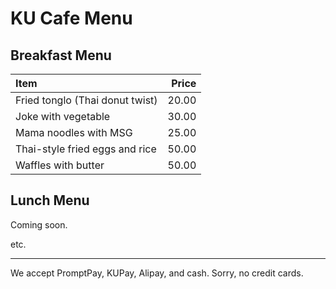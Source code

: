 # KU Cafe Menu

## Breakfast Menu

| Item                                   | Price |
|:---------------------------------------|------:|
| Fried tonglo (Thai donut twist)        | 20.00  |
| Joke with vegetable                    | 30.00  |
| Mama noodles with MSG                  | 25.00  |
| Thai-style fried eggs and rice         | 50.00  |
| Waffles with butter                    | 50.00  |


## Lunch Menu

Coming soon.

etc.

---

We accept PromptPay, KUPay, Alipay, and cash. Sorry, no credit cards.
